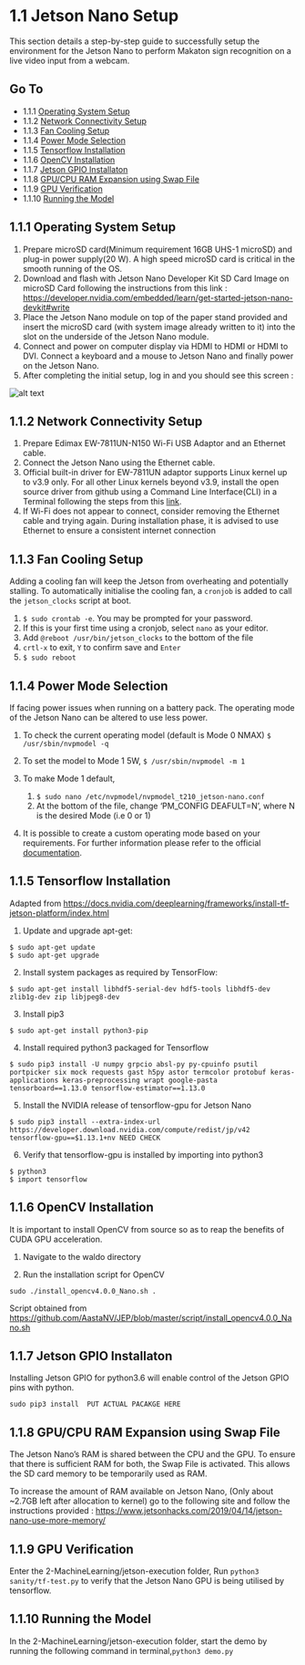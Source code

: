 
1.1 Jetson Nano Setup
===
This section details a step-by-step guide to successfully setup the environment for the Jetson Nano to perform Makaton sign recognition on a live video input from a webcam.

## Go To
* 1.1.1 [Operating System Setup](#111-operating-system-setup)
* 1.1.2 [Network Connectivity Setup](#112-network-connectivity-setup)
* 1.1.3 [Fan Cooling Setup](#113-fan-cooling-setup)
* 1.1.4 [Power Mode Selection](#114-power-mode-selection)
* 1.1.5 [Tensorflow Installation](#115-tensorflow-installation)
* 1.1.6 [OpenCV Installation](#116-opencv-installation)
* 1.1.7 [Jetson GPIO Installaton](#117-gpio-installation)
* 1.1.8 [GPU/CPU RAM Expansion using Swap File](#118-gpucpu-ram-expansion-using-swap-file)
* 1.1.9 [GPU Verification](#119-gpu-verification)
* 1.1.10 [Running the Model](#1110-running-the-model)

1.1.1 Operating System Setup
---

1. Prepare microSD card(Minimum requirement 16GB UHS-1 microSD) and plug-in power supply(20 W). A high speed microSD card is critical in the smooth running of the OS.
2. Download and flash with Jetson Nano Developer Kit SD Card Image on microSD Card following the instructions from this link : https://developer.nvidia.com/embedded/learn/get-started-jetson-nano-devkit#write
3. Place the Jetson Nano module on top of the paper stand provided and insert the microSD card (with system image already written to it) into the slot on the underside of the Jetson Nano module. 
4. Connect and power on computer display via HDMI to HDMI or HDMI to DVI. Connect a keyboard and a mouse to Jetson Nano and finally power on the Jetson Nano.
5. After completing the initial setup, log in and you should see this screen :

![alt text](https://github.com/patrickjohncyh/ibm-waldo/blob/master/imgs/jetson_initial.png "")

1.1.2 Network Connectivity Setup
---
1. Prepare Edimax EW-7811UN-N150 Wi-Fi USB Adaptor and an Ethernet cable.
2. Connect the Jetson Nano using the Ethernet cable.
3. Official built-in driver for EW-7811UN adaptor supports Linux kernel up to v3.9 only. For all other Linux kernels beyond v3.9, install the open source driver from github using a Command Line Interface(CLI) in a Terminal following the steps from this [link](https://askubuntu.com/questions/551522/netis-wf2120-wifi-adapter-drops-signal-within-seconds/551648#551648).
5. If Wi-Fi does not appear to connect, consider removing the Ethernet cable and trying again. During installation phase, it is advised to use Ethernet to ensure a consistent internet connection


1.1.3 Fan Cooling Setup
---
Adding a cooling fan will keep the Jetson from overheating and potentially stalling. To automatically initialise the cooling fan, a `cronjob` is added to call the `jetson_clocks` script at boot.
1. `$ sudo crontab -e`. You may be prompted for your password.
2. If this is your first time using a cronjob, select `nano` as your editor.
3. Add `@reboot /usr/bin/jetson_clocks` to the bottom of the file
4. `crtl-x` to exit, `Y` to confirm save and `Enter`
5. `$ sudo reboot`

1.1.4 Power Mode Selection
---
If facing power issues when running on a battery pack. The operating mode of the Jetson Nano can be altered to use less power.

1. To check the current operating model (default is Mode 0 NMAX)
```$ /usr/sbin/nvpmodel -q```

2. To set the model to Mode 1 5W,
```$ /usr/sbin/nvpmodel -m 1```
3. To make Mode 1 default,
	1. `$ sudo nano /etc/nvpmodel/nvpmodel_t210_jetson-nano.conf`
	2. At the bottom of the file, change ‘PM_CONFIG DEAFULT=N’, where N is the desired Mode (i.e 0 or 1)
4. It is possible to create a custom operating mode based on your requirements. For further information please refer to the official [documentation](https://docs.nvidia.com/jetson/l4t/index.html#page/Tegra%2520Linux%2520Driver%2520Package%2520Development%2520Guide%2Fpower_management_nano.html%23).
 
1.1.5 Tensorflow Installation
---
Adapted from https://docs.nvidia.com/deeplearning/frameworks/install-tf-jetson-platform/index.html

1. Update and upgrade apt-get:

```
$ sudo apt-get update
$ sudo apt-get upgrade
```

2. Install system packages as required by TensorFlow:

```
$ sudo apt-get install libhdf5-serial-dev hdf5-tools libhdf5-dev zlib1g-dev zip libjpeg8-dev
```

3. Install pip3

```
$ sudo apt-get install python3-pip
```

4. Install required python3 packaged for Tensorflow

```
$ sudo pip3 install -U numpy grpcio absl-py py-cpuinfo psutil portpicker six mock requests gast h5py astor termcolor protobuf keras-applications keras-preprocessing wrapt google-pasta tensorboard==1.13.0 tensorflow-estimator==1.13.0
```

5. Install the NVIDIA release of tensorflow-gpu for Jetson Nano

```
$ sudo pip3 install --extra-index-url https://developer.download.nvidia.com/compute/redist/jp/v42 tensorflow-gpu==$1.13.1+nv NEED CHECK
```

6. Verify that tensorflow-gpu is installed by importing into python3

```
$ python3
$ import tensorflow
```

1.1.6 OpenCV Installation
---

It is important to install OpenCV from source so as to reap the benefits of CUDA GPU acceleration.

1. Navigate to the waldo directory

2. Run the installation script for OpenCV

```
sudo ./install_opencv4.0.0_Nano.sh .
```

Script obtained from https://github.com/AastaNV/JEP/blob/master/script/install_opencv4.0.0_Nano.sh

1.1.7 Jetson GPIO Installaton
---

Installing Jetson GPIO for python3.6 will enable control of the Jetson GPIO pins with python.

```
sudo pip3 install  PUT ACTUAL PACAKGE HERE
```


1.1.8 GPU/CPU RAM Expansion using Swap File
---
The Jetson Nano’s RAM is shared between the CPU and the GPU. To ensure that there is sufficient RAM for both, the Swap File is activated. This allows the SD card memory to be temporarily used as RAM.

To increase the amount of RAM available on Jetson Nano, (Only about \~2.7GB left after allocation to kernel) go to the following site and follow the instructions provided :
https://www.jetsonhacks.com/2019/04/14/jetson-nano-use-more-memory/


1.1.9 GPU Verification
---
Enter the 2-MachineLearning/jetson-execution folder,
Run `python3 sanity/tf-test.py` to verify that the Jetson Nano GPU is being utilised by tensorflow.

1.1.10 Running the Model
---
In the 2-MachineLearning/jetson-execution folder,
start the demo by running the following command in terminal,`python3 demo.py`
